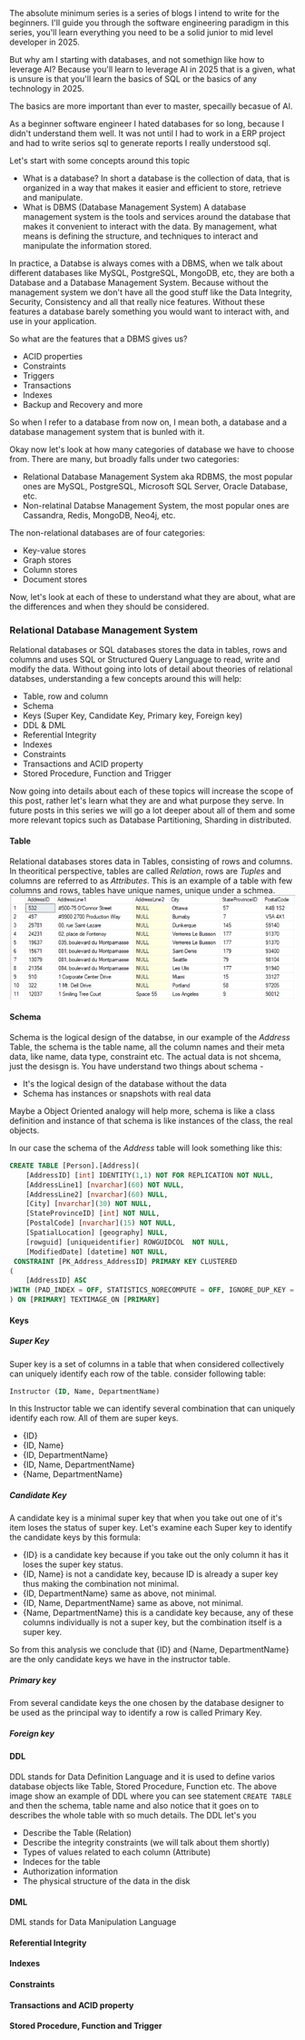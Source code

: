 The absolute minimum series is a series of blogs I intend to write for the beginners. I'll guide you through the software engineering paradigm in this series, you'll learn everything you need to be a solid junior to mid level developer in 2025.

But why am I starting with databases, and not somethign like how to leverage AI? Because you'll learn to leverage AI in 2025 that is a given, what is unsure is that you'll learn the basics of SQL or the basics of any technology in 2025.

The basics are more important than ever to master, specailly becasue of AI.

As a beginner software engineer I hated databases for so long, because I didn't understand them well.
It was not until I had to work in a ERP project and had to write serios sql to generate reports I really understood sql.


Let's start with some concepts around this topic

- What is a database?
In short a database is the collection of data, that is organized in a way that makes it easier and efficient to store, retrieve and manipulate.
- What is DBMS (Database Management System)
A database management system is the tools and services around the database that makes it convenient to interact with the data. 
By management, what means is defining the structure, and techniques to interact and manipulate the information stored.


In practice, a Databse is always comes with a DBMS, when we talk about different databases like MySQL, PostgreSQL, MongoDB,
etc, they are both a Database and a Database Management System. Because without the management system we don't have all the
good stuff like the Data Integrity, Security, Consistency and all that really nice features. Without these features a database barely something
you would want to interact with, and use in your application.

So what are the features that a DBMS gives us?
- ACID properties
- Constraints
- Triggers
- Transactions
- Indexes
- Backup and Recovery and more

So when I refer to a database from now on, I mean both, a database and a database management system that is bunled with it.

Okay now let's look at how many categories of database we have to choose from. There are many, but broadly falls under
two categories:
- Relational Database Management System aka RDBMS, the most popular ones are MySQL, PostgreSQL, Microsoft SQL Server, Oracle Database, etc.
- Non-relatinal Databse Management System, the most popular ones are Cassandra, Redis, MongoDB, Neo4j, etc.

The non-relational databases are of four categories:
- Key-value stores  
- Graph stores
- Column stores
- Document stores

Now, let's look at each of these to understand what they are about, what are the differences and when they should be considered.

### Relational Database Management System
Relational databases or SQL databases stores the data in tables, rows and columns and uses SQL or Structured Query Language to read, write and modify the data.
Without going into lots of detail about theories of relational databses, understanding a few concepts around this will help:
- Table, row and column
- Schema
- Keys (Super Key, Candidate Key, Primary key, Foreign key)
- DDL & DML
- Referential Integrity
- Indexes
- Constraints
- Transactions and ACID property
- Stored Procedure, Function and Trigger

Now going into details about each of these topics will increase the scope of this post, rather let's learn what they are and what purpose they serve.
In future posts in this series we will go a lot deeper about all of them and some more relevant topics such as Database Partitioning, Sharding in distributed.

#### Table
Relational databases stores data in Tables, consisting of rows and columns. In theoritical perspective, tables are called *Relation*, rows are *Tuples* and columns are referred to as *Attributes*. This is an example of a table with few columns and rows, tables have unique names, unique under a schmea.
 ![alt text](/assets/images/posts/a-table.png)


#### Schema
Schema is the logical design of the databse, in our example of the *Address* Table, the schema is the table name, all the column names and their meta data, like name, data type, constraint etc. The actual data is not shcema, just the desisgn is.
You have understand two things about schema -
- It's the logical design of the database without the data
- Schema has instances or snapshots with real data

Maybe a Object Oriented analogy will help more, schema is like a class definition and instance of that schema is like instances of the class, the real objects.

In our case the schema of the *Address* table will look something like this:
<!-- ![alt text](/assets/images/posts/table-schema.png) -->
```sql
CREATE TABLE [Person].[Address](
	[AddressID] [int] IDENTITY(1,1) NOT FOR REPLICATION NOT NULL,
	[AddressLine1] [nvarchar](60) NOT NULL,
	[AddressLine2] [nvarchar](60) NULL,
	[City] [nvarchar](30) NOT NULL,
	[StateProvinceID] [int] NOT NULL,
	[PostalCode] [nvarchar](15) NOT NULL,
	[SpatialLocation] [geography] NULL,
	[rowguid] [uniqueidentifier] ROWGUIDCOL  NOT NULL,
	[ModifiedDate] [datetime] NOT NULL,
 CONSTRAINT [PK_Address_AddressID] PRIMARY KEY CLUSTERED 
(
	[AddressID] ASC
)WITH (PAD_INDEX = OFF, STATISTICS_NORECOMPUTE = OFF, IGNORE_DUP_KEY = OFF, ALLOW_ROW_LOCKS = ON, ALLOW_PAGE_LOCKS = ON, OPTIMIZE_FOR_SEQUENTIAL_KEY = OFF) ON [PRIMARY]
) ON [PRIMARY] TEXTIMAGE_ON [PRIMARY]
```

#### Keys
##### Super Key
Super key is a set of columns in a table that when considered collectively can uniquely identify each row of the table. consider following table:
```sql
Instructor (ID, Name, DepartmentName)
```
In this Instructor table we can identify several combination that can uniquely identify each row. All of them are super keys.
* {ID}
* {ID, Name}
* {ID, DepartmentName}
* {ID, Name, DepartmentName}
* {Name, DepartmentName}

##### Candidate Key
A candidate key is a minimal super key that when you take out one of it's item loses the status of super key. Let's examine each Super key to identify the candidate keys by this formula:

* {ID} is a candidate key because if you take out the only column it has it loses the super key status.
* {ID, Name} is not a candidate key, because ID is already a super key thus making the combination not minimal.
* {ID, DepartmentName} same as above, not minimal.
* {ID, Name, DepartmentName} same as above, not minimal.
* {Name, DepartmentName} this is a candidate key because, any of these columns individually is not a super key, but the combination itself is a super key.

So from this analysis we conclude that {ID} and {Name, DepartmentName} are the only candidate keys we have in the instructor table.

##### Primary key
From several candidate keys the one chosen by the database designer to be used as the principal way to identify a row is called Primary Key.

##### Foreign key



#### DDL
DDL stands for Data Definition Language and it is used to define varios database objects like Table, Stored Procedure, Function etc. The above image show an example of DDL where you can see statement `CREATE TABLE` and then the schema, table name and also notice that it goes on to describes the whole table with so much details. The DDL let's you 
- Describe the Table (Relation)
- Describe the integrity constraints (we will talk about them shortly)
- Types of values related to each column (Attribute)
- Indeces for the table
- Authorization information
- The physical structure of the data in the disk

#### DML
DML stands for Data Manipulation Language
#### Referential Integrity
#### Indexes
#### Constraints
#### Transactions and ACID property
#### Stored Procedure, Function and Trigger

